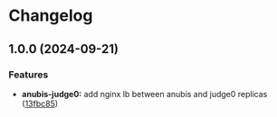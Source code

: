 # Changelog

## 1.0.0 (2024-09-21)


### Features

* **anubis-judge0:** add nginx lb between anubis and judge0 replicas ([13fbc85](https://github.com/Pantheonix/Asgard/commit/13fbc85d6ea9a4c436484668d040932d560d7265))
